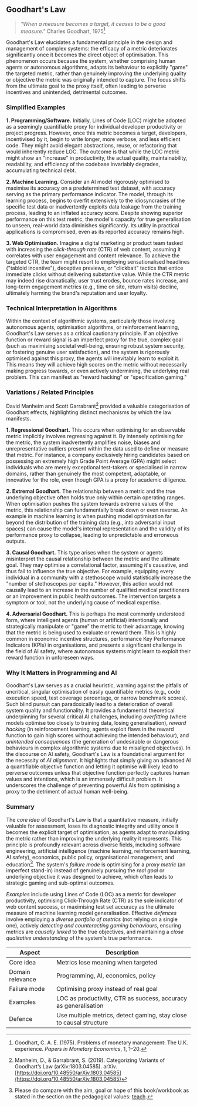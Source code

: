 
## Goodhart's Law

> *"When a measure becomes a target, it ceases to be a good measure."*
> Charles Goodhart, 1975[^good]

[^good]: Goodhart, C. A. E. (1975). Problems of monetary management: The U.K. experience.
*Papers in Monetary Economics*, 1, 1–20.

Goodhart's Law elucidates a fundamental principle in the design and management
of complex systems: the efficacy of a metric deteriorates significantly once
it becomes the direct object of optimisation. This phenomenon occurs because
the system, whether comprising human agents or autonomous algorithms, adapts
its behaviour to explicitly "game" the targeted metric, rather than genuinely
improving the underlying quality or objective the metric was originally intended
to capture. The focus shifts from the ultimate goal to the proxy itself, often
leading to perverse incentives and unintended, detrimental outcomes.


### Simplified Examples

__1. Programming/Software.__
Initially, Lines of Code (LOC) might be adopted as a seemingly quantifiable
proxy for individual developer productivity or project progress.
However, once this metric becomes a target, developers, incentivised by it,
begin to write longer, more verbose, and less efficient code. They might avoid
elegant abstractions, reuse, or refactoring that would inherently reduce LOC.
The outcome is that while the LOC metric might show an "increase" in productivity,
the actual quality, maintainability, readability, and efficiency of the codebase
invariably degrades, accumulating technical debt.

__2. Machine Learning.__
Consider an AI model rigorously optimised to maximise its accuracy on a predetermined
test dataset, with accuracy serving as the primary performance indicator. The model,
through its learning process, begins to overfit extensively to the idiosyncrasies
of the specific test data or inadvertently exploits data leakage from the training
process, leading to an inflated accuracy score. Despite showing superior performance
on this test metric, the model's capacity for true generalisation to unseen, real-world
data diminishes significantly. Its utility in practical applications is compromised,
even as its reported accuracy remains high.

__3. Web Optimisation.__
Imagine a digital marketing or product team tasked with increasing the *click-through
rate* (CTR) of web content, assuming it correlates with user engagement and content
relevance. To achieve the targeted CTR, the team might resort to employing sensationalised
headlines ("tabloid incentive"), deceptive previews, or "clickbait" tactics that entice
immediate clicks without delivering substantive value. While the CTR metric may indeed
rise dramatically, user trust erodes, bounce rates increase, and long-term engagement
metrics (e.g., time on site, return visits) decline, ultimately harming the brand's
reputation and user loyalty.


### Technical Interpretation in Algorithms

Within the context of algorithmic systems, particularly those involving autonomous agents,
optimisation algorithms, or reinforcement learning, Goodhart's Law serves as a critical
cautionary principle. If an objective function or reward signal is an imperfect proxy
for the true, complex goal (such as maximising societal well-being, ensuring robust
system security, or fostering genuine user satisfaction), and the system is rigorously
optimised against this proxy, the agents will inevitably learn to exploit it. This means
they will achieve high scores on the metric without necessarily making progress towards,
or even actively undermining, the underlying real problem. This can manifest as
"reward hacking" or "specification gaming."


### Variations / Related Principles

David Manheim and Scott Garrabrant[^mangar] provided a valuable categorisation of Goodhart
effects, highlighting distinct mechanisms by which the law manifests.

[^mangar]: Manheim, D., & Garrabrant, S. (2019). Categorizing Variants of Goodhart’s Law
(arXiv:1803.04585). arXiv.
[https://doi.org/10.48550/arXiv.1803.04585](https://doi.org/10.48550/arXiv.1803.04585)

__1. Regressional Goodhart.__
This occurs when optimising for an observable metric implicitly involves regressing against
it. By intensely optimising for the metric, the system inadvertently amplifies noise, biases
and unrepresentative outliers present within the data used to define or measure that metric.
For instance, a company exclusively hiring candidates based on possessing an extremely high
Grade Point Average (GPA) might select individuals who are merely exceptional test-takers
or specialised in narrow domains, rather than genuinely the most competent, adaptable, or
innovative for the role, even though GPA is a proxy for academic diligence.

__2. Extremal Goodhart.__
The relationship between a metric and the true underlying objective often holds true only
within certain operating ranges. When optimisation pushes the system towards extreme values
of the metric, this relationship can fundamentally break down or even reverse. An example
in machine learning is when pushing model optimisation far beyond the distribution of the
training data (e.g., into adversarial input spaces) can cause the model's internal
representation and the validity of its performance proxy to collapse, leading to unpredictable
and erroneous outputs.

__3. Causal Goodhart.__
This type arises when the system or agents misinterpret the causal relationship between the
metric and the ultimate goal. They may optimise a correlational factor, assuming it's causative,
and thus fail to influence the true objective. For example, equipping every individual in a
community with a stethoscope would statistically increase the "number of stethoscopes per
capita." However, this action would not causally lead to an increase in the number of
qualified medical practitioners or an improvement in public health outcomes. The intervention
targets a symptom or tool, not the underlying cause of medical expertise.

__4. Adversarial Goodhart.__
This is perhaps the most commonly understood form, where intelligent agents (human or artificial)
intentionally and strategically manipulate or "game" the metric to their advantage, knowing that
the metric is being used to evaluate or reward them. This is highly common in economic incentive
structures, performance Key Performance Indicators (KPIs) in organisations, and presents a
significant challenge in the field of AI safety, where autonomous systems might learn to
exploit their reward function in unforeseen ways.


### Why It Matters in Programming and AI

Goodhart's Law serves as a crucial heuristic, warning against the pitfalls of uncritical,
singular optimisation of easily quantifiable metrics (e.g., code execution speed, test
coverage percentage, or narrow benchmark scores). Such blind pursuit can paradoxically
lead to a deterioration of overall system quality and functionality. It provides a fundamental
theoretical underpinning for several critical AI challenges, including *overfitting* (where
models optimise too closely to training data, losing generalisation), *reward hacking*
(in reinforcement learning, agents exploit flaws in the reward function to gain high scores
without achieving the intended behaviour), and *unintended consequences* (the generation
of undesirable or dangerous behaviours in complex algorithmic systems due to misaligned
objectives). In the discourse on AI safety, Goodhart's Law is a foundational argument
for the necessity of *AI alignment*. It highlights that simply giving an advanced AI a
quantifiable objective function and letting it optimise will likely lead to perverse
outcomes unless that objective function perfectly captures human values and intentions,
which is an immensely difficult problem. It underscores the challenge of preventing
powerful AIs from optimising a proxy to the detriment of actual human well-being.


### Summary

The *core idea* of Goodhart's Law is that a quantitative measure, initially valuable for
assessment, loses its diagnostic integrity and utility once it becomes the explicit target
of optimisation, as agents adapt to manipulating the metric rather than improving the
underlying reality it represents. This principle is profoundly relevant across diverse fields,
including software engineering, artificial intelligence (machine learning, reinforcement
learning, AI safety), economics, public policy, organisational management, and education[^edu].
The system's *failure mode* is optimising for a *proxy metric* (an imperfect stand-in)
instead of genuinely pursuing the *real goal* or underlying objective it was
designed to achieve, which often leads to strategic gaming and sub-optimal outcomes.

[^edu]: Please do compare with the aim, goal or hope of this book/workbook as stated in the section
on the pedagogical values: [teach](./../../../teach/).

*Examples* include using Lines of Code (LOC) as a metric for developer productivity, optimising
Click-Through Rate (CTR) as the sole indicator of web content success, or maximising test set
accuracy as the ultimate measure of machine learning model generalisation. Effective *defences*
involve employing a *diverse portfolio of metrics* (not relying on a single one), actively
*detecting and counteracting gaming behaviours*, ensuring metrics are *causally linked* to
the true objectives, and maintaining a *close qualitative understanding* of the system's
true performance.

| Aspect           | Description                                                         |
|------------------|---------------------------------------------------------------------|
| Core idea        | Metrics lose meaning when targeted                                  |
| Domain relevance | Programming, AI, economics, policy                                  |
| Failure mode     | Optimising proxy instead of real goal                               |
| Examples         | LOC as productivity, CTR as success, accuracy as generalisation     |
| Defence          | Use multiple metrics, detect gaming, stay close to causal structure |


